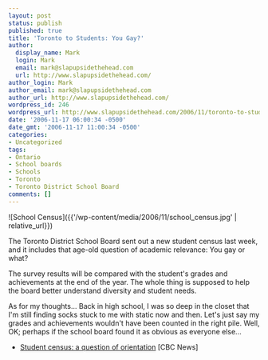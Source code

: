 ```yaml
---
layout: post
status: publish
published: true
title: 'Toronto to Students: You Gay?'
author:
  display_name: Mark
  login: Mark
  email: mark@slapupsidethehead.com
  url: http://www.slapupsidethehead.com/
author_login: Mark
author_email: mark@slapupsidethehead.com
author_url: http://www.slapupsidethehead.com/
wordpress_id: 246
wordpress_url: http://www.slapupsidethehead.com/2006/11/toronto-to-students/
date: '2006-11-17 06:00:34 -0500'
date_gmt: '2006-11-17 11:00:34 -0500'
categories:
- Uncategorized
tags:
- Ontario
- School boards
- Schools
- Toronto
- Toronto District School Board
comments: []
---
```

![School Census]({{'/wp-content/media/2006/11/school_census.jpg' | relative_url}})

The Toronto District School Board sent out a new student census last week, and it includes that age-old question of academic relevance: You gay or what?

The survey results will be compared with the student's grades and achievements at the end of the year. The whole thing is supposed to help the board better understand diversity and student needs.

As for my thoughts... Back in high school, I was so deep in the closet that I'm still finding socks stuck to me with static now and then. Let's just say my grades and achievements wouldn't have been counted in the right pile. Well, OK; perhaps if the school board found it as obvious as everyone else...

- [Student census: a question of orientation](http://www.cbc.ca/canada/toronto/story/2006/11/06/census-toronto.html) [CBC News]
